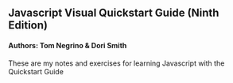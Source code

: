 ## Javascript Visual Quickstart Guide (Ninth Edition)
#### Authors: Tom Negrino & Dori Smith

These are my notes and exercises for learning Javascript with the Quickstart Guide

